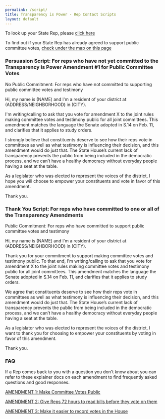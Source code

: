 ```yaml
---
permalink: /script/
title: Transparency is Power - Rep Contact Scripts
layout: default
---
```

To look up your State Rep, please <a href="https://malegislature.gov/Search/FindMyLegislator" target="_blank">click here</a>

To find out if your State Rep has already agreed to support public committee votes, <a href="the-campaign/" target="_blank">check under the map on this page</a>

### Persuasion Script: For reps who have not yet committed to the Transparency is Power Amendment #1 for Public Committee Votes

No Public Commitment: For reps who have not committed to supporting public committee votes and testimony

Hi, my name is (NAME) and I'm a resident of your district at (ADDRESS/NEIGHBORHOOD) in (CITY). 

I'm writing/calling to ask that you vote for amendment X to the joint rules making committee votes and testimony public for all joint committees. This amendment matches the language the Senate adopted in S.14 on Feb. 11, and clarifies that it applies to study orders.

I strongly believe that constituents deserve to see how their reps vote in committees as well as what testimony is influencing their decision, and this amendment would do just that. The State House’s current lack of transparency prevents the public from being included in the democratic process, and we can’t have a healthy democracy without everyday people having a seat at the table. 

As a legislator who was elected to represent the voices of the district, I hope you will choose to empower your constituents and vote in favor of this amendment. 

Thank you.

### Thank You Script: For reps who have committed to one or all of the Transparency Amendments

Public Commitment: For reps who have committed to support public committee votes and testimony

Hi, my name is (NAME) and I'm a resident of your district at (ADDRESS/NEIGHBORHOOD) in (CITY). 

Thank you for your commitment to support making committee votes and testimony public. To that end, I'm writing/calling to ask that you vote for amendment X to the joint rules making committee votes and testimony public for all joint committees. This amendment matches the language the Senate adopted in S.14 on Feb. 11, and clarifies that it applies to study orders.

We agree that constituents deserve to see how their reps vote in committees as well as what testimony is influencing their decision, and this amendment would do just that. The State House’s current lack of transparency prevents the public from being included in the democratic process, and we can’t have a healthy democracy without everyday people having a seat at the table. 

As a legislator who was elected to represent the voices of the district, I want to thank you for choosing to empower your constituents by voting in favor of this amendment. 

Thank you.

### FAQ

If a Rep comes back to you with a question you don't know about you can refer to these explainer docs on each amendment to find frequently asked questions and good responses.

[AMENDMENT 1: Make Committee Votes Public](https://actonmass.org/post/2021/01/02/2021-rules-amendment-1-all-votes-in-legislative-committees-should-be-made-public)

[AMENDMENT 2: Give Reps 72 hours to read bills before they vote on them](https://actonmass.org/post/2021/01/03/amendment-2-adequate-time-to-review-bills)

[AMENDMENT 3: Make it easier to record votes in the House](https://actonmass.org/post/2021/01/04/2021-rules-amendment-3-make-it-easier-to-record-votes)